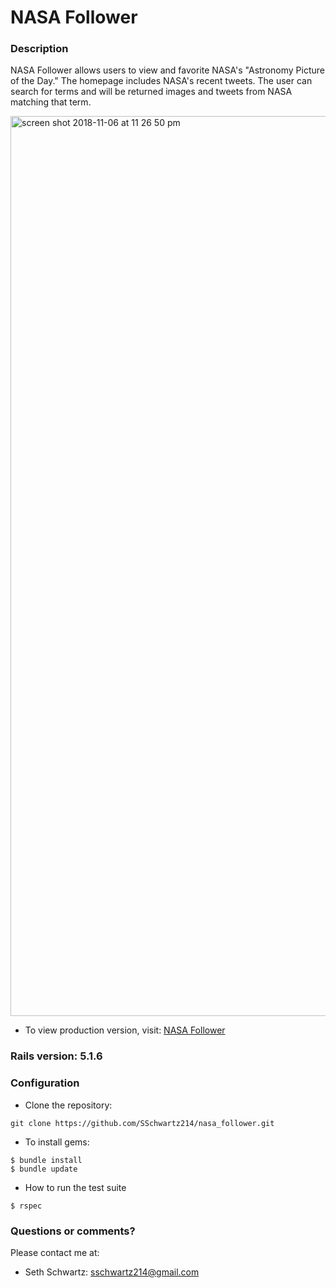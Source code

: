 # NASA Follower

### Description

NASA Follower allows users to view and favorite NASA's "Astronomy Picture of the Day."  The homepage includes NASA's recent tweets.  The user can search for terms and will be returned images and tweets from NASA matching that term.

<img width="1440" alt="screen shot 2018-11-06 at 11 26 50 pm" src="https://user-images.githubusercontent.com/30695131/48114236-7e8d8b80-e21b-11e8-9f1b-2b05c9e5283f.png">

* To view production version, visit:
[NASA Follower](https://nasa-follower.herokuapp.com/)

### Rails version: 5.1.6

### Configuration

* Clone the repository:
```
git clone https://github.com/SSchwartz214/nasa_follower.git
```

* To install gems:
```
$ bundle install
$ bundle update
```

* How to run the test suite
```
$ rspec
```

### Questions or comments?

Please contact me at:

* Seth Schwartz: sschwartz214@gmail.com
